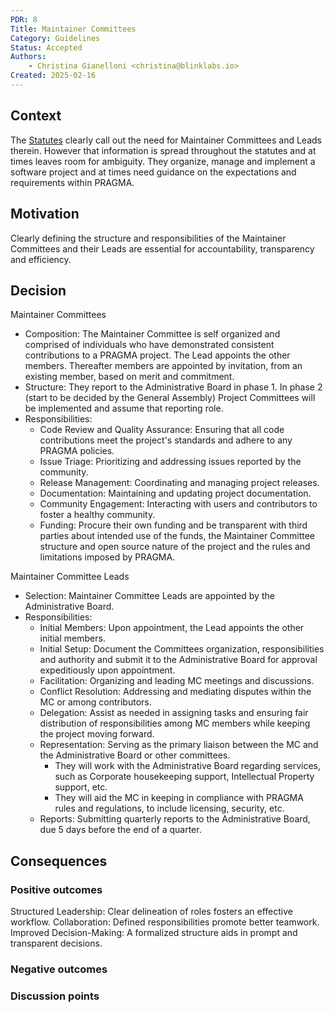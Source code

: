 ```yaml
---
PDR: 8
Title: Maintainer Committees
Category: Guidelines
Status: Accepted
Authors:
    - Christina Gianelloni <christina@blinklabs.io> 
Created: 2025-02-16
---
```


## Context
The [Statutes](https://github.com/pragma-org/PDRs/blob/main/.incorporation/20240422_Attachment_Statutes_Statuten_PRAGMA_signed.pdf) clearly call out the need for Maintainer Committees and Leads therein. However that information is spread throughout the statutes and at times leaves room for ambiguity. They organize, manage and implement a software project and at times need guidance on the expectations and requirements within PRAGMA. 

## Motivation
Clearly defining the structure and responsibilities of the Maintainer Committees and their Leads are essential for accountability, transparency and efficiency.

## Decision
Maintainer Committees
- Composition: The Maintainer Committee is self organized and comprised of individuals who have demonstrated consistent contributions to a PRAGMA project. The Lead appoints the other members. Thereafter members are appointed by invitation, from an existing member, based on merit and commitment.
- Structure: They report to the Administrative Board in phase 1. In phase 2 (start to be decided by the General Assembly) Project Committees will be implemented and assume that reporting role.
- Responsibilities:  
  - Code Review and Quality Assurance: Ensuring that all code contributions meet the project's standards and adhere to any PRAGMA policies.
  - Issue Triage: Prioritizing and addressing issues reported by the community.
  - Release Management: Coordinating and managing project releases.
  - Documentation: Maintaining and updating project documentation.
  - Community Engagement: Interacting with users and contributors to foster a healthy community.
  - Funding: Procure their own funding and be transparent with third parties about intended use of the funds, the Maintainer Committee structure and open source nature of the project and the rules and limitations imposed by PRAGMA. 

Maintainer Committee Leads
 - Selection: Maintainer Committee Leads are appointed by the Administrative Board. 
 - Responsibilities:
   - Initial Members: Upon appointment, the Lead appoints the other initial members. 
   - Initial Setup: Document the Committees organization, responsibilities and authority and submit it to the Administrative Board for approval expeditiously upon appointment. 
   - Facilitation: Organizing and leading MC meetings and discussions.
   - Conflict Resolution: Addressing and mediating disputes within the MC or among contributors.
   - Delegation: Assist as needed in assigning tasks and ensuring fair distribution of responsibilities among MC members while keeping the project moving forward. 
   - Representation: Serving as the primary liaison between the MC and the Administrative Board or other committees. 
     - They will work with the Administrative Board regarding services, such as Corporate housekeeping support, Intellectual Property support, etc. 
     - They will aid the MC in keeping in compliance with PRAGMA rules and regulations, to include licensing, security, etc. 
   - Reports: Submitting quarterly reports to the Administrative Board, due 5 days before the end of a quarter.


## Consequences

### Positive outcomes
Structured Leadership: Clear delineation of roles fosters an effective workflow.
Collaboration: Defined responsibilities promote better teamwork.
Improved Decision-Making: A formalized structure aids in prompt and transparent decisions.

### Negative outcomes

### Discussion points
